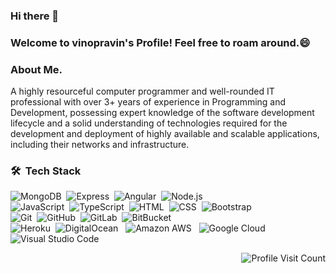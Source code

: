 ### Hi there 👋

### Welcome to vinopravin's Profile! Feel free to roam around.😄

### About Me.
A highly resourceful computer programmer and well-rounded IT professional with over 3+ years of experience in Programming and Development, possessing expert knowledge of the software development lifecycle and a solid understanding of technologies required for the development and deployment of highly available and scalable applications, including their networks and infrastructure.

### 🛠 &nbsp;Tech Stack

![MongoDB](https://img.shields.io/badge/-MongoDB-333333?style=flat&logo=mongodb)&nbsp;
![Express](https://img.shields.io/badge/-Express-444444?style=flat&logo=Node.js)&nbsp;
![Angular](https://img.shields.io/badge/-Angular-333333?style=flat&logo=Angular&logoColor=DD0031)&nbsp;
![Node.js](https://img.shields.io/badge/-Node.js-333333?style=flat&logo=node.js)&nbsp; \
![JavaScript](https://img.shields.io/badge/-JavaScript-333333?style=flat&logo=javascript)&nbsp;
![TypeScript](https://img.shields.io/badge/-TypeScript-333333?style=flat&logo=typescript)&nbsp;
![HTML](https://img.shields.io/badge/-HTML-333333?style=flat&logo=HTML5)&nbsp;
![CSS](https://img.shields.io/badge/-CSS-333333?style=flat&logo=CSS3&logoColor=1572B6)&nbsp;
![Bootstrap](https://img.shields.io/badge/-Bootstrap-333333?style=flat&logo=bootstrap&logoColor=563D7C)&nbsp; \
![Git](https://img.shields.io/badge/-Git-333333?style=flat&logo=git)&nbsp;
![GitHub](https://img.shields.io/badge/-GitHub-333333?style=flat&logo=github)&nbsp;
![GitLab](https://img.shields.io/badge/-GitLab-333333?style=flat&logo=gitlab)&nbsp;
![BitBucket](https://img.shields.io/badge/-BitBucket-333333?style=flat&logo=bitbucket)&nbsp; \
![Heroku](https://img.shields.io/badge/-Heroku-333333?style=flat&logo=heroku)&nbsp;
![DigitalOcean](https://img.shields.io/badge/-Digital%20Ocean-333333?style=flat&logo=digitalocean) &nbsp;
![Amazon AWS](https://img.shields.io/badge/Amazon%20AWS-333333?style=flat&logo=amazon-aws) &nbsp;
![Google Cloud](https://img.shields.io/badge/Google%20Cloud-333333?style=flat&logo=google-cloud) &nbsp;\
![Visual Studio Code](https://img.shields.io/badge/-Visual%20Studio%20Code-333333?style=flat&logo=visual-studio-code&logoColor=007ACC)&nbsp;

<a href="https://github.com/vinopravin">
    <img align="right" alt="Profile Visit Count" src="https://komarev.com/ghpvc/?username=vinopravin&style=flat-square&color=blue" />
</a>

